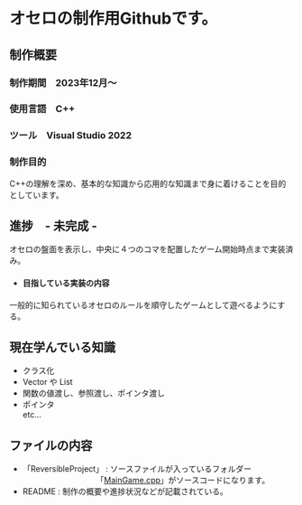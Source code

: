 # オセロの制作用Githubです。

## 制作概要

### 制作期間　2023年12月～

### 使用言語　C++

### ツール　Visual Studio 2022

### 制作目的　
C++の理解を深め、基本的な知識から応用的な知識まで身に着けることを目的としています。  

## 進捗　- 未完成 -
オセロの盤面を表示し、中央に４つのコマを配置したゲーム開始時点まで実装済み。

- ####  目指している実装の内容
一般的に知られているオセロのルールを順守したゲームとして遊べるようにする。

## 現在学んでいる知識
- クラス化
- Vector や List
- 関数の値渡し、参照渡し、ポインタ渡し
- ポインタ  
etc...

## ファイルの内容
- 「ReversibleProject」 : ソースファイルが入っているフォルダー  
　　　　　　　　　 「[MainGame.cpp](ReversibleProject/ReversibleProject/MainGame.cpp)」がソースコードになります。  
- README : 制作の概要や進捗状況などが記載されている。
